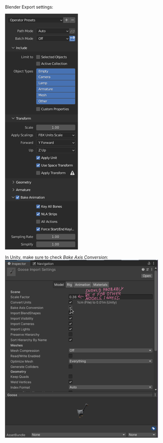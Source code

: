 Blender Export settings:

![blenderexport](img/fbx_export.png)

In Unity, make sure to check *Bake Axis Conversion*:
![importmodel](img/fbx_import_model.png)
